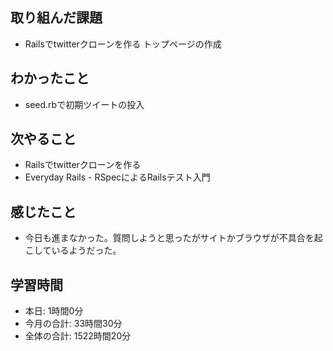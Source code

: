 ## 取り組んだ課題
- Railsでtwitterクローンを作る トップページの作成
## わかったこと
- seed.rbで初期ツイートの投入
## 次やること
- Railsでtwitterクローンを作る
- Everyday Rails - RSpecによるRailsテスト入門
## 感じたこと
- 今日も進まなかった。質問しようと思ったがサイトかブラウザが不具合を起こしているようだった。
## 学習時間
- 本日: 1時間0分
- 今月の合計: 33時間30分
- 全体の合計: 1522時間20分
